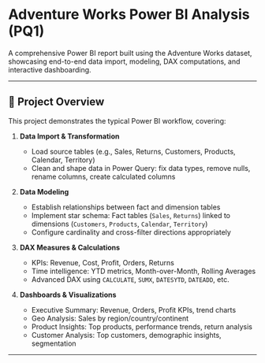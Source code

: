 # Adventure Works Power BI Analysis (PQ1)

A comprehensive Power BI report built using the Adventure Works dataset, showcasing end-to-end data import, modeling, DAX computations, and interactive dashboarding.

---

## 📁 Project Overview

This project demonstrates the typical Power BI workflow, covering:

1. **Data Import & Transformation**  
   - Load source tables (e.g., Sales, Returns, Customers, Products, Calendar, Territory)  
   - Clean and shape data in Power Query: fix data types, remove nulls, rename columns, create calculated columns

2. **Data Modeling**  
   - Establish relationships between fact and dimension tables  
   - Implement star schema: Fact tables (`Sales`, `Returns`) linked to dimensions (`Customers`, `Products`, `Calendar`, `Territory`)  
   - Configure cardinality and cross-filter directions appropriately

3. **DAX Measures & Calculations**  
   - KPIs: Revenue, Cost, Profit, Orders, Returns  
   - Time intelligence: YTD metrics, Month-over-Month, Rolling Averages  
   - Advanced DAX using `CALCULATE`, `SUMX`, `DATESYTD`, `DATEADD`, etc.

4. **Dashboards & Visualizations**  
   - Executive Summary: Revenue, Orders, Profit KPIs, trend charts  
   - Geo Analysis: Sales by region/country/continent  
   - Product Insights: Top products, performance trends, return analysis  
   - Customer Analysis: Top customers, demographic insights, segmentation

---


